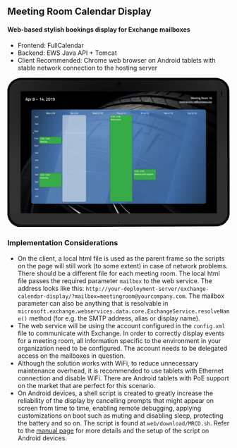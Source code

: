 ## Meeting Room Calendar Display
#### Web-based stylish bookings display for Exchange mailboxes

- Frontend: FullCalendar
- Backend: EWS Java API + Tomcat
- Client Recommended: Chrome web browser on Android tablets with stable network connection to the hosting server

![screenshot](MRCD_generic.png)

### Implementation Considerations
- On the client, a local html file is used as the parent frame so the scripts on the page will still work (to some extent) in case of network problems. There should be a different file for each meeting room. The local html file passes the required parameter `mailbox` to the web service. The address looks like this: `http://your-deployment-server/exchange-calendar-display/?mailbox=meetingroom@yourcompany.com`. The mailbox parameter can also be anything that is resolvable in `microsoft.exchange.webservices.data.core.ExchangeService.resolveName()` method (for e.g. the SMTP address, alias or display name). 
- The web service will be using the account configured in the `config.xml` file to communicate with Exchange. In order to correctly display events for a meeting room, all information specific to the environment in your organization need to be configured. The account needs to be delegated access on the mailboxes in question.
- Although the solution works with WiFi, to reduce unnecessary maintenance overhead, it is recommended to use tablets with Ethernet connection and disable WiFi. There are Android tablets with PoE support on the market that are perfect for this scenario.
- On Android devices, a shell script is created to greatly increase the reliability of the display by cancelling prompts that might appear on screen from time to time, enabling remote debugging, applying customizations on boot such as muting and disabling sleep, protecting the battery and so on. The script is found at `web/download/MRCD.sh`. Refer to the [manual page](MANUAL_Android_Setup.md) for more details and the setup of the script on Android devices.
